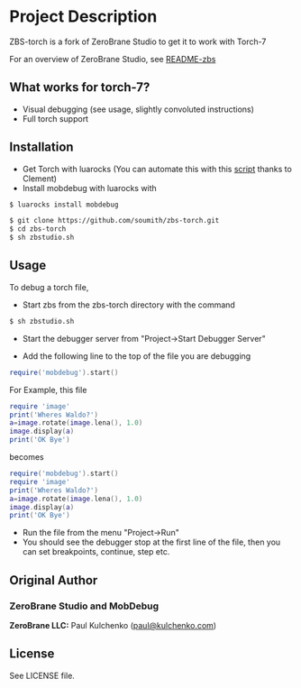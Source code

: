 # Project Description

ZBS-torch is a fork of ZeroBrane Studio to get it to work with Torch-7

For an overview of ZeroBrane Studio, see [README-zbs](https://github.com/soumith/zbs-torch/blob/master/README-zbs.md)

## What works for torch-7?
* Visual debugging (see usage, slightly convoluted instructions)
* Full torch support

## Installation

* Get Torch with luarocks (You can automate this with this [script](https://github.com/clementfarabet/torchinstall/blob/master/install) thanks to Clement)
* Install mobdebug with luarocks with

```bash
$ luarocks install mobdebug
```

```bash
$ git clone https://github.com/soumith/zbs-torch.git
$ cd zbs-torch
$ sh zbstudio.sh
```

## Usage

To debug a torch file,

* Start zbs from the zbs-torch directory with the command

```bash
$ sh zbstudio.sh
```
* Start the debugger server from "Project->Start Debugger Server"

* Add the following line to the top of the file you are debugging

```lua
require('mobdebug').start()
```
For Example, this file
```lua
require 'image'
print('Wheres Waldo?')
a=image.rotate(image.lena(), 1.0)
image.display(a)
print('OK Bye')
```
becomes
```lua
require('mobdebug').start()
require 'image'
print('Wheres Waldo?')
a=image.rotate(image.lena(), 1.0)
image.display(a)
print('OK Bye')
```

* Run the file from the menu "Project->Run"
* You should see the debugger stop at the first line of the file, then you can set breakpoints, continue, step etc.

## Original Author

### ZeroBrane Studio and MobDebug

  **ZeroBrane LLC:** Paul Kulchenko (paul@kulchenko.com)

## License

See LICENSE file.
